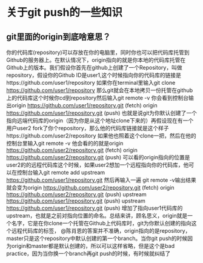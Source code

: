 # 关于git push的一些知识

## git里面的origin到底啥意思？

你的代码库(repository)可以存放在你的电脑里，同时你也可以把代码库托管到Github的服务器上。在默认情况下，origin指向的就是你本地的代码库托管在Github上的版本。我们假设你首先在github上创建了一个Repository，叫做repository，假设你的Github ID是user1,这个时候指向你的代码库的链接是https://github.com/user1/repository
如果你在terminal里输入git clone https://github.com/user1/repository
那么git就会在本地拷贝一份托管在github上的代码库这个时候你cd到repository然后输入git remote -v
你会看到控制台输出origin https://github.com/user1/repository.git (fetch)
origin https://github.com/user1/repository.git (push)
也就是说git为你默认创建了一个指向远端代码库的origin（因为你是从这个地址clone下来的）再假设现在有一个用户user2 fork了你个repository，那么他的代码库链接就是这个样子https://github.com/user2/repository
如果他也照着这个clone一把，然后在他的控制台里输入git remote -v
他会看的的就是origin https://github.com/user2/repository.git (fetch)
origin https://github.com/user2/repository.git (push)
可以看的origin指向的位置是user2的的远程代码库这个时候，如果user2想加一个远程指向你的代码库，他可以在控制台输入git remote add upstream https://github.com/user1/repository.git
然后再输入一遍 git remote -v输出结果就会变为origin https://github.com/user2/repository.git (fetch)
origin https://github.com/user2/repository.git (push)
upstream https://github.com/user1/repository.git (push)
upstream https://github.com/user1/repository.git (push)
增加了指向user1代码库的upstream，也就是之前对指向位置的命名。总结来讲，顾名思义，origin就是一个名字，它是在你clone一个托管在Github上代码库时，git为你默认创建的指向这个远程代码库的标签， @陈肖恩的答案并不准确，origin指向的是repository，master只是这个repository中默认创建的第一个branch。当你git push的时候因为origin和master都是默认创建的，所以可以这样省略，但是这个是bad practice，因为当你换一个branch再git push的时候，有时候就纠结了
